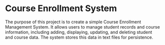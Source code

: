 # Course Enrollment System

The purpose of this project is to create a simple Course Enrollment Management System. It allows users to manage student records and course information, including adding, displaying, updating, and deleting student and course data. The system stores this data in text files for persistence.

